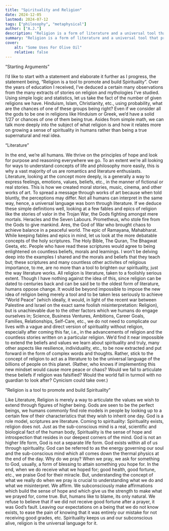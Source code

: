 ```yaml
---
title: "Spirituality and Religion" 
date: 2024-12-05
lastmod: 2024-07-12
tags: ["philosophy", "metaphysical"]
author: ["A.J."]
description: "Religion is a form of literature and a universal tool that promotes spirituality, hope, and moral values, with God representing an inner source of strength rather than a supernatural being." 
summary: "Religion is a form of literature and a universal tool that promotes spirituality, hope, and moral values, with God representing an inner source of strength rather than a supernatural being." 
cover:
    alt: "Some Uses For Olive Oil"
    relative: false
---
```


“Starting Arguments” 

I’d like to start with a statement and elaborate it further as I progress, the statement being, “Religion is a tool to promote and build Spirituality”. Over the years of education I received, I’ve deduced a certain many observations from the many extracts of stories on religion and mythologies I’ve studied. Using simple logic and statistics, let us take the fact of the number of given religions we have. Hinduism, Islam, Christianity, etc., using probability, what are the chances of one of these groups being right? Even if we consider all the gods to be one in religions like Hinduism or Greek, we’d have a solid 1/27 or chances of one of them being true.  Asides from simple math, we can talk more deeply into the subject of what religion is and how it relates more on growing a sense of spirituality in humans rather than being a true supernatural and real idea.  

“Literature” 

In the end, we’re all humans. We thrive on the principles of hope and look for purpose and reasoning everywhere we go.  To an extent we’re all looking for ways to understand concepts of life and philosophy more easily, this is why a vast majority of us are romantics and literature enthusiasts. Literature, looking at the concept more deeply, is a generally a way to express feelings, emotions, values, beliefs, etc., in the manner of fictional or real stories. This is how we created moral stories, music, cinema, and other works of art. To spread a message through works of art because when told bluntly, the perceptions may differ. Not all humans can interpret in the same way, hence, a universal language was born through literature. If we deduce these simple definitions well, looking at a few fables and epics of religion like the stories of valor in the Trojan War, the Gods fighting amongst mere mortals. Heracles and the Seven Labours. Prometheus, who stole fire from the Gods to give mankind. Ares, the God of War who brought chaos to achieve balance in a peaceful world. The epic of Ramayana, Mahabharat. While keeping fables and epics in mind, let us look at the more debatable concepts of the holy scriptures. The Holy Bible, The Quran, The Bhagwat Geeta, etc. People who have read these scriptures would agree to being enlightened on countless beliefs, morals and learnings. I won’t be delving deep into the examples I shared and the morals and beliefs that they teach but; these scriptures and many countless other activites of religious importance, to me, are no more than a tool to brighten our spirituality, just the way literature works. All religion is literature, taken to a foolishly serious extent. Though I have nothing against the idea of this, since religion can be dated to centuries back and can be said be to the oldest form of literature, humans oppose change. It would be beyond impossible to impose the new idea of religion being merely a tool and to be taken less seriously to achieve “World Peace” (which ideally, it would, in light of the recent war between Palestine and Israel on the exact same foolish misinterpretation: Religion), but is unachievable due to the other factors which we humans do engage ourselves in; Science, Business Ventures, Ambitions, Career Goals, Families, Relationships, Self-Care, etc., we do not need to complicate our lives with a vague and direct version of spirituality without religion, especially after coming this far, i.e., in the advancements of religion and the countless stories written on a particular religion. We’d find it near impossible to extend the beliefs and values we learn about spirituality and truly, many other aspects like resilience, individuality, etc., to be now extracted and put forward in the form of complex words and thoughts. Rather, stick to the concept of religion to act as a literature to be the universal language of the billions of people on this planet. (Rather, who knows if implementing this new mindset would cause more peace or chaos? Would we fail to articulate these beliefs if religion was falsified? Would the world fall in turmoil with no guardian to look after? Cynicism could take over.)   

“Religion is a tool to promote and build Spirituality” 

Like Literature, Religion is merely a way to articulate the values we wish to extend through figures of higher being. Gods are seen to be the perfect beings, we humans commonly find role models in people by looking up to a certain few of their characteristics that they wish to inherit one day. God is a role model, scriptures are literature. Coming to spirituality: Spirituality exists, religion does not. Just as the sub-conscious mind is a real, scientific and biological fact of the human body, Spirituality is the sense of hope and introspection that resides in our deepest corners of the mind. God is not an higher life form, God is not a separate life form. God exists within all of us through spirituality. God can be referred to as the energy governing our soul and the sub-conscious mind which all comes down the thermal physics at the end of the day. Why do we pray? When we pray, we ask for something to God, usually, a form of blessing to attain something you hope for. In the end, when we do receive what we hoped for; good health, good fortune, etc., we praise God for their miracle. But, understanding the concept of what we really do when we pray is crucial to understanding what we do and what we misinterpret. We affirm. We subconsciously make affirmations which build the sense of hope and which give us the strength to make what we prayed for, come true. But, humans like to blame, its only natural. We refuse to believe that if we did not receive good fortune after a prayer, it was God’s fault. Leaving our expectations on a being that we do not know exists, to ease the pain of knowing that it was entirely our mistake for not receiving good grades, etc. Spirituality keeps us and our subconscious alive, religion is the universal language for it.  
